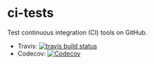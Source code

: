 # ci-tests

Test continuous integration (CI) tools on GitHub.
  - Travis: <a href="https://travis-ci.org/barsanges/ci-tests"><img src="https://travis-ci.org/barsanges/ci-tests.svg?branch=master" alt="travis build status" /></a>
  - Codecov: <a href="https://codecov.io/gh/barsanges/ci-tests"><img src="https://codecov.io/gh/barsanges/ci-tests/branch/master/graph/badge.svg" alt="Codecov" /></a>
